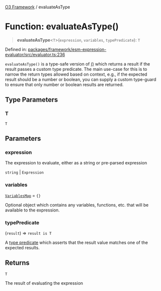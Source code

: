 [O3 Framework](../API.md) / evaluateAsType

# Function: evaluateAsType()

> **evaluateAsType**\<`T`\>(`expression`, `variables`, `typePredicate`): `T`

Defined in: [packages/framework/esm-expression-evaluator/src/evaluator.ts:236](https://github.com/its-kios09/openmrs-esm-core/blob/main/packages/framework/esm-expression-evaluator/src/evaluator.ts#L236)

`evaluateAsType()` is a type-safe version of [()](evaluate.md) which returns a result if the result
passes a custom type predicate. The main use-case for this is to narrow the return types allowed based on
context, e.g., if the expected result should be a number or boolean, you can supply a custom type-guard
to ensure that only number or boolean results are returned.

## Type Parameters

### T

`T`

## Parameters

### expression

The expression to evaluate, either as a string or pre-parsed expression

`string` | `Expression`

### variables

[`VariablesMap`](../type-aliases/VariablesMap.md) = `{}`

Optional object which contains any variables, functions, etc. that will be available to
 the expression.

### typePredicate

(`result`) => `result is T`

A [type predicate](https://www.typescriptlang.org/docs/handbook/2/narrowing.html#using-type-predicates)
 which asserts that the result value matches one of the expected results.

## Returns

`T`

The result of evaluating the expression
